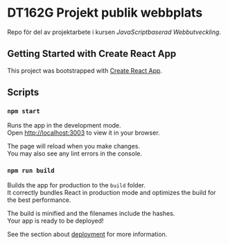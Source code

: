 # DT162G Projekt publik webbplats
Repo för del av projektarbete i kursen *JavaScriptbaserad Webbutveckling*.

## Getting Started with Create React App

This project was bootstrapped with [Create React App](https://github.com/facebook/create-react-app).

## Scripts

### `npm start`

Runs the app in the development mode.\
Open [http://localhost:3003](http://localhost:3003) to view it in your browser.

The page will reload when you make changes.\
You may also see any lint errors in the console.

### `npm run build`

Builds the app for production to the `build` folder.\
It correctly bundles React in production mode and optimizes the build for the best performance.

The build is minified and the filenames include the hashes.\
Your app is ready to be deployed!

See the section about [deployment](https://facebook.github.io/create-react-app/docs/deployment) for more information.